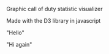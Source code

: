 Graphic call of duty statistic visualizer

Made with the D3 library in javascript

"Hello"

"Hi again"